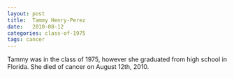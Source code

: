 ```yaml
---
layout: post
title:  Tammy Henry-Perez
date:   2010-08-12
categories: class-of-1975
tags: cancer
---
```

Tammy was in the class of 1975, however she graduated from high school in Florida. She died of cancer on August 12th, 2010.
